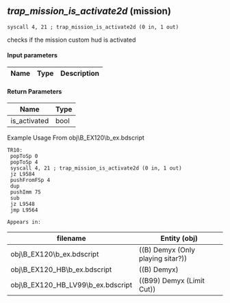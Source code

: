 ## *trap_mission_is_activate2d* (mission)

`syscall 4, 21 ; trap_mission_is_activate2d (0 in, 1 out)`

checks if the mission custom hud is activated

#### Input parameters
| Name | Type | Description
|------|------|------------


#### Return Parameters
| Name | Type
|------|-----
| is_activated   | bool   
Example Usage From obj\B_EX120\b_ex.bdscript
```plaintext
TR10:
 popToSp 0
 popToSp 4
 syscall 4, 21 ; trap_mission_is_activate2d (0 in, 1 out)
 jz L9584
 pushFromFSp 4
 dup 
 pushImm 75
 sub 
 jz L9548
 jmp L9564
```





	Appears in:
| filename | Entity (obj)
|----------|-------------
| obj\B_EX120\b_ex.bdscript       | ((B) Demyx (Only playing sitar?))          
| obj\B_EX120_HB\b_ex.bdscript       | ((B) Demyx)          
| obj\B_EX120_HB_LV99\b_ex.bdscript       | ((B99) Demyx (Limit Cut))          



